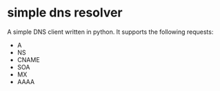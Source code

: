 # simple dns resolver

A simple DNS client written in python. It supports the following requests: 
- A  
- NS   
- CNAME  
- SOA  
- MX  
- AAAA  



